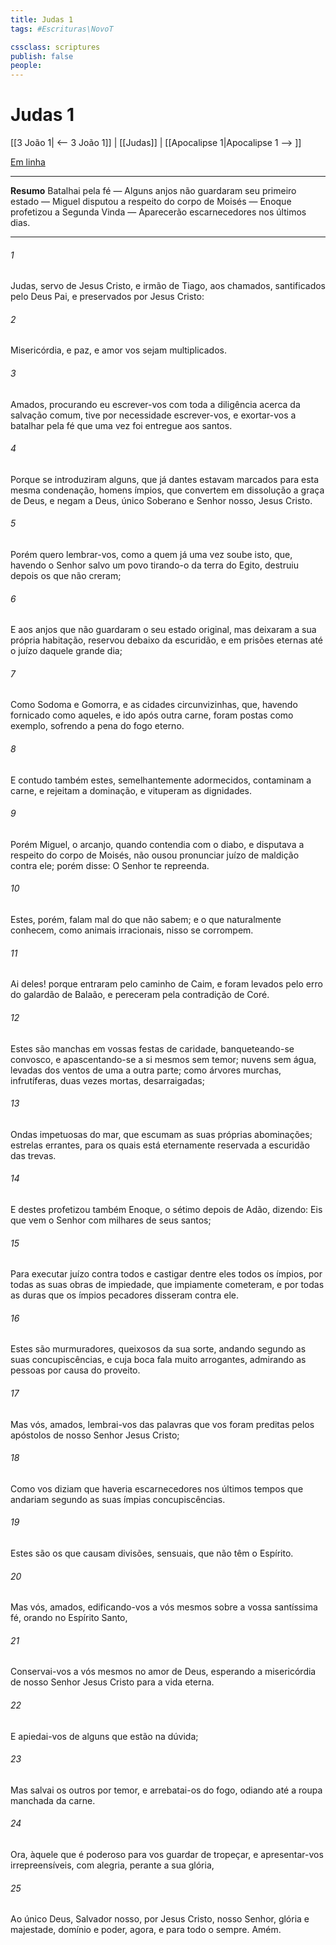 ```yaml
---
title: Judas 1
tags: #Escrituras\NovoT

cssclass: scriptures
publish: false
people:
---
```


# Judas 1
[[3 João 1| <-- 3 João 1]] | [[Judas]] | [[Apocalipse 1|Apocalipse 1 --> ]]

[Em linha](https://churchofjesuschrist.org/study/scriptures/nt/jude/1?lang=por)

---
__Resumo__
Batalhai pela fé — Alguns anjos não guardaram seu primeiro estado — Miguel disputou a respeito do corpo de Moisés — Enoque profetizou a Segunda Vinda — Aparecerão escarnecedores nos últimos dias.

---
###### 1 
Judas, servo de Jesus Cristo, e irmão de Tiago, aos chamados, santificados pelo Deus Pai, e preservados por Jesus Cristo:

###### 2 
Misericórdia, e paz, e amor vos sejam multiplicados.

###### 3 
Amados, procurando eu escrever-vos com toda a diligência acerca da salvação comum, tive por necessidade escrever-vos, e exortar-vos a batalhar pela fé que uma vez foi entregue aos santos.

###### 4 
Porque se introduziram alguns, que já dantes estavam marcados para esta mesma condenação, homens ímpios, que convertem em dissolução a graça de Deus, e negam a Deus, único Soberano e Senhor nosso, Jesus Cristo.

###### 5 
Porém quero lembrar-vos, como a quem já uma vez soube isto, que, havendo o Senhor salvo um povo tirando-o da terra do Egito, destruiu depois os que não creram;

###### 6 
E aos anjos que não guardaram o seu estado original, mas deixaram a sua própria habitação, reservou debaixo da escuridão, e em prisões eternas até o juízo daquele grande dia;

###### 7 
Como Sodoma e Gomorra, e as cidades circunvizinhas, que, havendo fornicado como aqueles, e ido após outra carne, foram postas como exemplo, sofrendo a pena do fogo eterno.

###### 8 
E contudo também estes, semelhantemente adormecidos, contaminam a carne, e rejeitam a dominação, e vituperam as dignidades.

###### 9 
Porém Miguel, o arcanjo, quando contendia com o diabo, e disputava a respeito do corpo de Moisés, não ousou pronunciar juízo de maldição contra ele; porém disse: O Senhor te repreenda.

###### 10 
Estes, porém, falam mal do que não sabem; e o que naturalmente conhecem, como animais irracionais, nisso se corrompem.

###### 11 
Ai deles! porque entraram pelo caminho de Caim, e foram levados pelo erro do galardão de Balaão, e pereceram pela contradição de Coré.

###### 12 
Estes são manchas em vossas festas de caridade, banqueteando-se convosco, e apascentando-se a si mesmos sem temor;  nuvens sem água, levadas dos ventos de uma a outra parte;  como árvores murchas, infrutíferas, duas vezes mortas, desarraigadas;

###### 13 
Ondas impetuosas do mar, que escumam as suas próprias abominações; estrelas errantes, para os quais está eternamente reservada a escuridão das trevas.

###### 14 
E destes profetizou também Enoque, o sétimo depois de Adão, dizendo: Eis que vem o Senhor com milhares de seus santos;

###### 15 
Para executar juízo contra todos e castigar dentre eles todos os ímpios, por todas as suas obras de impiedade, que impiamente cometeram, e por todas as duras  que os ímpios pecadores disseram contra ele.

###### 16 
Estes são murmuradores, queixosos da sua sorte, andando segundo as suas concupiscências, e cuja boca fala  muito arrogantes, admirando as pessoas por causa do proveito.

###### 17 
Mas vós, amados, lembrai-vos das palavras que vos foram preditas pelos apóstolos de nosso Senhor Jesus Cristo;

###### 18 
Como vos diziam que haveria escarnecedores nos últimos tempos que andariam segundo as suas ímpias concupiscências.

###### 19 
Estes são os que causam divisões, sensuais, que não têm o Espírito.

###### 20 
Mas vós, amados, edificando-vos a vós mesmos sobre a vossa santíssima fé, orando no Espírito Santo,

###### 21 
Conservai-vos a vós mesmos no amor de Deus, esperando a misericórdia de nosso Senhor Jesus Cristo para a vida eterna.

###### 22 
E apiedai-vos de alguns que estão na dúvida;

###### 23 
Mas salvai os outros por temor, e arrebatai-os do fogo, odiando até a roupa manchada da carne.

###### 24 
Ora, àquele que é poderoso para vos guardar de tropeçar, e apresentar-vos irrepreensíveis, com alegria, perante a sua glória,

###### 25 
Ao único Deus, Salvador nosso, por Jesus Cristo, nosso Senhor,  glória e majestade, domínio e poder, agora, e para todo o sempre. Amém.

